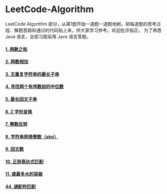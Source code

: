 # LeetCode-Algorithm
LeetCode Algorithm 部分，从第1题开始一道题一道题地刷，把每道题的思考过程、解题思路和通过的代码贴上来，供大家学习参考。欢迎批评指正。
为了熟悉 Java 语言，全部习题采用 Java 语言答题。

#### [1. 两数之和](/1.TwoSum/thinking.md)
#### [2. 两数相加](/2.AddTwoNumbers/thinking.md)
#### [3. 无重复字符串的最长子串](/3.LongestSubstringWithoutRepeatingCharacters/thinking.md)
#### [4. 寻找两个有序数组的中位数](/4.MedianOfTwoSortedArrays/thinking.md)
#### [5. 最长回文子串](/5.LongestPalindromicSubstring/thinking.md)
#### [6. Z 字形变换](/6.ZigZagConversion/thinking.md)
#### [7. 整数反转](/7.ReverseInteger/thinking.md)
#### [8. 字符串转换整数（atoi）](/8.StringToInteger_atoi/thinking.md)
#### [9. 回文数](/9.PalindromeNumber/thinking.md)
#### [10. 正则表达式匹配](/10.RegularExpressionMatching/thinking.md)
#### [11. 盛最多水的容器](/11.ContainerWithMostWater/thinking.md)
#### [44. 通配符匹配](/12.WildcardMatching/thinking.md)
